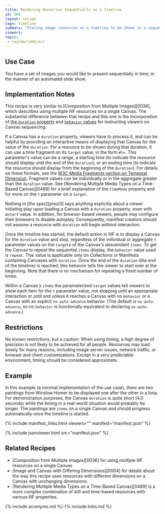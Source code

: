 ```yaml
---
title: Rendering Resources Sequentially on a Timeline
id: 560
layout: recipe
tags: timeline
summary: "Placing image resources on a timeline to be shown in a sequence"
viewers:
topic:
 - realWorldObject
---
```


## Use Case

You have a set of images you would like to present sequentially in time, in the manner of an automated slide show.

## Implementation Notes

This recipe is very similar to [Composition from Multiple Images][0036], which describes using multiple IIIF resources on a single Canvas. The substantial difference between that recipe and this one is the incorporation of [the `duration` property](https://iiif.io/api/presentation/3.0/#duration) and [`behavior` values](https://iiif.io/api/presentation/3.0/#behavior) for instructing viewers on Canvas sequencing.

If a Canvas has a `duration` property, viewers have to process it, and can be helpful by providing an interactive means of displaying that Canvas for the value of the `duration`. For a resource to be shown during that duration, it can use a time fragment on its `target` value, in the form `#t=`. This parameter's value can be a range, a starting time (to indicate the resource should display until the end of the `duration`), or an ending time (to indicate the resource should display from the beginning of the `duration`). For details on these formats, see the [W3C Media Fragments section on Temporal Dimension](https://www.w3.org/TR/media-frags/#naming-time). Fragment values can be individually or in the aggregate greater than the `duration` value. See [Rendering Multiple Media Types on a Time-Based Canvas][0489] for a brief explanation of the `timeMode` property and for more on the `t` parameter on a `target`.

Nothing in [the spec][prezi3] says anything explicitly about a viewer initiating play upon loading a Canvas with a `duration` property, even with a`start` value. In addition, for browser-based viewers, people may configure their browsers to disable autoplay. Consequently, manifest creators should not assume a resource with `duration` will begin without interaction.

Once the timeline has started, the default action in IIIF is to display a Canvas for the `duration` value and stop, regardless of the individual or aggregate `t` parameter values on the `target`s of the Canvas's descendent `items`. To get the Canvas to repeat the sequential `items` display, the `behavior` value used is `repeat`. This value is applicable only on Collections or Manifests containing Canvases with `duration`. Once the end of the `duration` (the end of the timeline) is reached, this behavior tells the viewer to start over at the beginning. Note that there is no mechanism for repeating a fixed number of times.

Within a Canvas's `items` the parameterized `target` values tell viewers to show each item for the `t` parameter value, not stopping until an appropriate interaction or until and unless it reaches a Canvas with no `behavior` or a Canvas with an explicit `no-auto-advance` behavior. (The default is `no-auto-advance`, so no `behavior` is functionally equivalent to declaring `no-auto-advance`.)

## Restrictions

No known restrictions, but a caution: When using timing, a high degree of precision is not likely to be achieved for all people. Resources may load slowly for many reasons, including image server issues, network traffic, or browser and client customizations. Except in a very predictable environment, timing should be considered approximate.

## Example

In this example (a minimal implementation of the use case), there are two paintings from Winslow Homer to be displayed one after the other in a loop. For demonstration purposes, the Canvas `duration` is quite short (4.0 seconds) while the timing in a real-world situation would probably be longer. The paintings are `items` on a single Canvas and should progress automatically once the timeline is started.

{% include manifest_links.html viewers="" manifest="manifest.json" %}

{% include jsonviewer.html src="manifest.json" %}

## Related Recipes

* [Composition from Multiple Images][0036] for using multiple IIIF resources on a single Canvas
* [Image and Canvas with Differing Dimensions][0004] for details about the way this recipe uses resources with different dimensions on a Canvas with unchanging dimensions.
* [Rendering Multiple Media Types on a Time-Based Canvas][0489] is a more complex combination of still and time-based resources with various IIIF properties.

{% include acronyms.md %}
{% include links.md %}